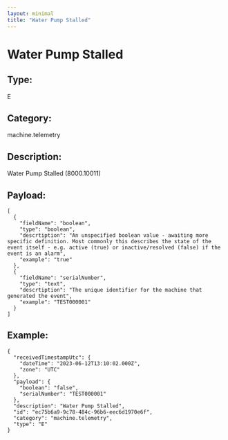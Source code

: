 ```yaml
---
layout: minimal
title: "Water Pump Stalled"
---
```


# Water Pump Stalled

## Type:

E

## Category:

machine.telemetry

## Description: 

Water Pump Stalled (8000.10011)

## Payload:

```
[
  {
    "fieldName": "boolean",
    "type": "boolean",
    "descrtiption": "An unspecified boolean value - awaiting more specific definition. Most commonly this describes the state of the event itself - e.g. active (true) or inactive/resolved (false) if the event is an alarm",
    "example": "true"
  },
  {
    "fieldName": "serialNumber",
    "type": "text",
    "descrtiption": "The unique identifier for the machine that generated the event",
    "example": "TEST000001"
  }
]
```

## Example:

```
{
  "receivedTimestampUtc": {
    "dateTime": "2023-06-12T13:10:02.000Z",
    "zone": "UTC"
  },
  "payload": {
    "boolean": "false",
    "serialNumber": "TEST000001"
  },
  "description": "Water Pump Stalled",
  "id": "ec75b6a9-9c78-484c-96b6-eec6d1970e6f",
  "category": "machine.telemetry",
  "type": "E"
}
```

